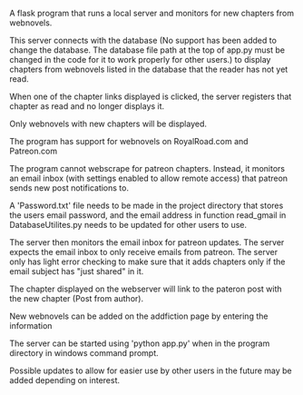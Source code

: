 A flask program that runs a local server and monitors for new chapters from webnovels.

This server connects with the database (No support has been added to change the database. The database file path at the
top of app.py must be changed in the code for it to work properly for other users.)
to display chapters from webnovels listed in the database that the reader has not yet read.

When one of the chapter links displayed is clicked, the server registers that chapter as read and no longer displays it.

Only webnovels with new chapters will be displayed.

The program has support for webnovels on RoyalRoad.com and Patreon.com

The program cannot webscrape for patreon chapters. Instead, it monitors an email inbox (with settings enabled to allow
remote access) that patreon sends new post notifications to.

A 'Password.txt' file needs to be made in the project directory that stores the users email password, and the email
address in function read_gmail in DatabaseUtilites.py needs to be updated for other users to use.

The server then monitors the email inbox for patreon updates. The server expects the email inbox to only receive emails
from patreon. The server only has light error checking to make sure that it adds chapters only if the email subject
has "just shared" in it.

The chapter displayed on the webserver will link to the pateron post with the new chapter (Post from author).

New webnovels can be added on the addfiction page by entering the information

The server can be started using 'python app.py' when in the program directory in windows command prompt.

Possible updates to allow for easier use by other users in the future may be added depending on interest.